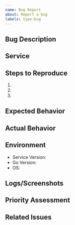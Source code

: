 ```yaml
---
name: Bug Report
about: Report a bug
labels: type:bug
---
```


## Bug Description
<!-- Clear description of the bug -->

## Service
<!-- Which service? -->

## Steps to Reproduce
1. 
2. 
3. 

## Expected Behavior
<!-- What should happen -->

## Actual Behavior
<!-- What actually happens -->

## Environment
- Service Version: 
- Go Version: 
- OS: 

## Logs/Screenshots
<!-- Attach relevant logs or screenshots -->

## Priority Assessment
<!-- Critical / High / Medium / Low -->

## Related Issues
<!-- Link to related issues -->
